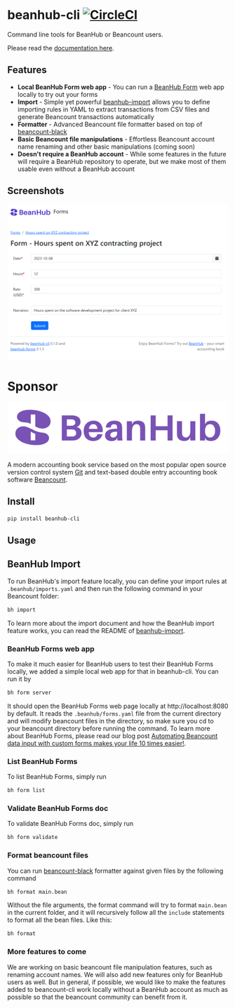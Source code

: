 # beanhub-cli [![CircleCI](https://dl.circleci.com/status-badge/img/gh/LaunchPlatform/beanhub-cli/tree/master.svg?style=svg)](https://dl.circleci.com/status-badge/redirect/gh/LaunchPlatform/beanhub-cli/tree/master)
Command line tools for BeanHub or Beancount users.

Please read the [documentation here](https://beanhub-cli-docs.beanhub.io).

## Features

- **Local BeanHub Form web app** - You can run a [BeanHub Form](https://beanhub.io/blog/2023/07/31/automating-beancount-data-input-with-beanhub-custom-forms/) web app locally to try out your forms
- **Import** - Simple yet powerful [beanhub-import](https://github.com/LaunchPlatform/beanhub-import) allows you to define importing rules in YAML to extract transactions from CSV files and generate Beancount transactions automatically
- **Formatter** - Advanced Beancount file formatter based on top of [beancount-black](https://github.com/LaunchPlatform/beancount-black)
- **Basic Beancount file manipulations** - Effortless Beancount account name renaming and other basic manipulations (coming soon)
- **Doesn't require a BeanHub account** - While some features in the future will require a BeanHub repository to operate, but we make most of them usable even without a BeanHub account

## Screenshots

<p align="center">
  <img src="https://github.com/LaunchPlatform/beanhub-cli/raw/master/assets/forms-screenshot.png?raw=true" alt="BeanHub Forms Screenshot" />
</p>

# Sponsor

<p align="center">
  <a href="https://beanhub.io"><img src="https://github.com/LaunchPlatform/beanhub-cli/raw/master/assets/beanhub.svg?raw=true" alt="BeanHub logo" /></a>
</p>

A modern accounting book service based on the most popular open source version control system [Git](https://git-scm.com/) and text-based double entry accounting book software [Beancount](https://beancount.github.io/docs/index.html).

## Install

```bash
pip install beanhub-cli
```
## Usage

## BeanHub Import

To run BeanHub's import feature locally, you can define your import rules at `.beanhub/imports.yaml` and then run the following command in your Beancount folder:

```bash
bh import
```

To learn more about the import document and how the BeanHub import feature works, you can read the README of [beanhub-import](https://github.com/LaunchPlatform/beanhub-import).

### BeanHub Forms web app

To make it much easier for BeanHub users to test their BeanHub Forms locally, we added a simple local web app for that in beanhub-cli.
You can run it by

```bash
bh form server
```

It should open the BeanHub Forms web page locally at http://localhost:8080 by default.
It reads the `.beanhub/forms.yaml` file from the current directory and will modify beancount files in the directory, so make sure you cd to your beancount directory before running the command.
To learn more about BeanHub Forms, please read our blog post [Automating Beancount data input with custom forms makes your life 10 times easier!](https://beanhub.io/blog/2023/07/31/automating-beancount-data-input-with-beanhub-custom-forms/).

### List BeanHub Forms

To list BeanHub Forms, simply run

```bash
bh form list
```
### Validate BeanHub Forms doc

To validate BeanHub Forms doc, simply run

```bash
bh form validate
```

### Format beancount files

You can run [beancount-black](https://github.com/LaunchPlatform/beancount-black) formatter against given files by the following command

```bash
bh format main.bean
```

Without the file arguments, the format command will try to format `main.bean` in the current folder, and it will recursively follow all the `include` statements to format all the bean files.
Like this:

```bash
bh format
```

### More features to come

We are working on basic beancount file manipulation features, such as renaming account names.
We will also add new features only for BeanHub users as well.
But in general, if possible, we would like to make the features added to beancount-cli work locally without a BeanHub account as much as possible so that the beancount community can benefit from it.
